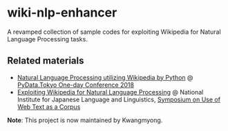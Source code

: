 
# wiki-nlp-enhancer

A revamped collection of sample codes for exploiting Wikipedia for Natural Language Processing tasks.

## Related materials

* [Natural Language Processing utilizing Wikipedia by Python](https://www.slideshare.net/ikuyamada/pythonwikipedia-120034699) @ [PyData.Tokyo One-day Conference 2018](https://pydatatokyo.connpass.com/event/87511/)
* [Exploiting Wikipedia for Natural Language Processing](https://www.slideshare.net/ikuyamada/wikipedia-113013185) @ National Institute for Japanese Language and Linguistics, [Symposium on Use of Web Text as a Corpus](https://pj.ninjal.ac.jp/corpus_center/lrw2018-symposium.html)

**Note**: This project is now maintained by Kwangmyong.